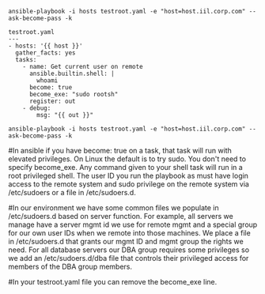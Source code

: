 
```
ansible-playbook -i hosts testroot.yaml -e "host=host.iil.corp.com" --ask-become-pass -k
```
```
testroot.yaml
---
- hosts: '{{ host }}'
  gather_facts: yes
  tasks:
    - name: Get current user on remote
      ansible.builtin.shell: |
        whoami
      become: true
      become_exe: "sudo rootsh"
      register: out
    - debug:
        msg: "{{ out }}"

````
```
ansible-playbook -i hosts testroot.yaml -e "host=host.iil.corp.com" --ask-become-pass -k
```

#In ansible if you have become: true on a task, that task will run with elevated privileges. On Linux the default is to try sudo. You don't need to specify become_exe. Any command given to your shell task will run in a root privileged shell. The user ID you run the playbook as must have login access to the remote system and sudo privilege on the remote system via /etc/sudoers or a file in /etc/sudoers.d.

#In our environment we have some common files we populate in /etc/sudoers.d based on server function. For example, all servers we manage have a server mgmt id we use for remote mgmt and a special group for our own user IDs when we remote into those machines. We place a file in /etc/sudoers.d that grants our mgmt ID and mgmt group the rights we need. For all database servers our DBA group requires some privileges so we add an /etc/sudoers.d/dba file that controls their privileged access for members of the DBA group members.

#In your testroot.yaml file you can remove the become_exe line.
